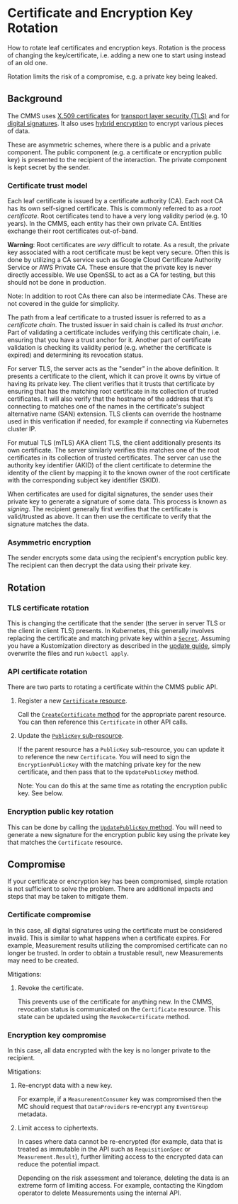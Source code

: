 # Certificate and Encryption Key Rotation

How to rotate leaf certificates and encryption keys. Rotation is the process of
changing the key/certificate, i.e. adding a new one to start using instead of an
old one.

Rotation limits the risk of a compromise, e.g. a private key being leaked.

## Background

The CMMS uses
[X.509 certificates](https://en.wikipedia.org/wiki/X.509#Certificates) for
[transport layer security (TLS)](https://en.wikipedia.org/wiki/Transport_Layer_Security)
and for [digital signatures](https://en.wikipedia.org/wiki/Digital_signature).
It also uses [hybrid encryption](https://developers.google.com/tink/hybrid) to
encrypt various pieces of data.

These are asymmetric schemes, where there is a public and a private component.
The public component (e.g. a certificate or encryption public key) is presented
to the recipient of the interaction. The private component is kept secret by the
sender.

### Certificate trust model

Each leaf certificate is issued by a certificate authority (CA). Each root CA
has its own self-signed certificate. This is commonly referred to as a *root
certificate*. Root certificates tend to have a very long validity period (e.g.
10 years). In the CMMS, each entity has their own private CA. Entities exchange
their root certificates out-of-band.

**Warning**: Root certificates are *very* difficult to rotate. As a result, the
private key associated with a root certificate must be kept very secure. Often
this is done by utilizing a CA service such as Google Cloud Certificate
Authority Service or AWS Private CA. These ensure that the private key is never
directly accessible. We use OpenSSL to act as a CA for testing, but this should
not be done in production.

Note: In addition to root CAs there can also be intermediate CAs. These are not
covered in the guide for simplicity.

The path from a leaf certificate to a trusted issuer is referred to as a
*certificate chain*. The trusted issuer in said chain is called its *trust
anchor*. Part of validating a certificate includes verifying this certificate
chain, i.e. ensuring that you have a trust anchor for it. Another part of
certificate validation is checking its validity period (e.g. whether the
certificate is expired) and determining its revocation status.

For server TLS, the server acts as the "sender" in the above definition. It
presents a certificate to the client, which it can prove it owns by virtue of
having its private key. The client verifies that it trusts that certificate by
ensuring that has the matching root certificate in its collection of trusted
certificates. It will also verify that the hostname of the address that it's
connecting to matches one of the names in the certificate's subject alternative
name (SAN) extension. TLS clients can override the hostname used in this
verification if needed, for example if connecting via Kubernetes cluster IP.

For mutual TLS (mTLS) AKA client TLS, the client additionally presents its own
certificate. The server similarly verifies this matches one of the root
certificates in its collection of trusted certificates. The server can use the
authority key identifier (AKID) of the client certificate to determine the
identity of the client by mapping it to the known owner of the root certificate
with the corresponding subject key identifier (SKID).

When certificates are used for digital signatures, the sender uses their private
key to generate a signature of some data. This process is known as *signing*.
The recipient generally first verifies that the certificate is valid/trusted as
above. It can then use the certificate to verify that the signature matches the
data.

### Asymmetric encryption

The sender encrypts some data using the recipient's encryption public key. The
recipient can then decrypt the data using their private key.

## Rotation

### TLS certificate rotation

This is changing the certificate that the sender (the server in server TLS or
the client in client TLS) presents. In Kubernetes, this generally involves
replacing the certificate and matching private key within a
[`Secret`](https://kubernetes.io/docs/reference/kubernetes-api/config-and-storage-resources/secret-v1/).
Assuming you have a Kustomization directory as described in the
[update guide](updating-release.md), simply overwrite the files and run `kubectl
apply`.

### API certificate rotation

There are two parts to rotating a certificate within the CMMS public API.

1.  Register a new
    [`Certificate` resource](https://github.com/world-federation-of-advertisers/cross-media-measurement-api/blob/main/src/main/proto/wfa/measurement/api/v2alpha/certificate.proto).

    Call the
    [`CreateCertificate` method](https://github.com/world-federation-of-advertisers/cross-media-measurement-api/blob/main/src/main/proto/wfa/measurement/api/v2alpha/certificates_service.proto)
    for the appropriate parent resource. You can then reference this
    `Certificate` in other API calls.

2.  Update the
    [`PublicKey` sub-resource](https://github.com/world-federation-of-advertisers/cross-media-measurement-api/blob/main/src/main/proto/wfa/measurement/api/v2alpha/public_key.proto).

    If the parent resource has a `PublicKey` sub-resource, you can update it to
    reference the new `Certificate`. You will need to sign the
    `EncryptionPublicKey` with the matching private key for the new certificate,
    and then pass that to the `UpdatePublicKey` method.

    Note: You can do this at the same time as rotating the encryption public
    key. See below.

### Encryption public key rotation

This can be done by calling the
[`UpdatePublicKey` method](https://github.com/world-federation-of-advertisers/cross-media-measurement-api/blob/main/src/main/proto/wfa/measurement/api/v2alpha/public_keys_service.proto).
You will need to generate a new signature for the encryption public key using
the private key that matches the `Certificate` resource.

## Compromise

If your certificate or encryption key has been compromised, simple rotation is
not sufficient to solve the problem. There are additional impacts and steps that
may be taken to mitigate them.

### Certificate compromise

In this case, all digital signatures using the certificate must be considered
invalid. This is similar to what happens when a certificate expires. For
example, Measurement results utilizing the compromised certificate can no longer
be trusted. In order to obtain a trustable result, new Measurements may need to
be created.

Mitigations:

1.  Revoke the certificate.

    This prevents use of the certificate for anything new. In the CMMS,
    revocation status is communicated on the `Certificate` resource. This state
    can be updated using the `RevokeCertificate` method.

### Encryption key compromise

In this case, all data encrypted with the key is no longer private to the
recipient.

Mitigations:

1.  Re-encrypt data with a new key.

    For example, if a `MeasurementConsumer` key was compromised then the MC
    should request that `DataProvider`s re-encrypt any `EventGroup` metadata.

2.  Limit access to ciphertexts.

    In cases where data cannot be re-encrypted (for example, data that is
    treated as immutable in the API such as `RequisitionSpec` or
    `Measurement.Result`), further limiting access to the encrypted data can
    reduce the potential impact.

    Depending on the risk assessment and tolerance, deleting the data is an
    extreme form of limiting access. For example, contacting the Kingdom
    operator to delete Measurements using the internal API.
